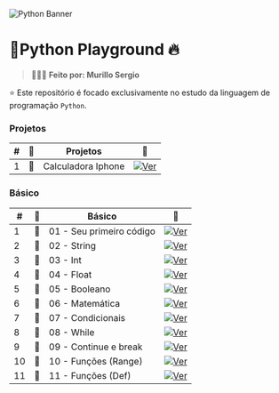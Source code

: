 ![Python Banner](https://res.cloudinary.com/dtjjgiitl/image/upload/q_auto:good,f_auto,fl_progressive/v1752179618/pwrt7boorh5sf3ddch7p.jpg)

# 📁Python Playground 🔥

> 👨🏻‍💻 **Feito por: Murillo Sergio**

⭐ Este repositório é focado exclusivamente no estudo da linguagem de programação `Python`.

### Projetos

| #   |  📁  | Projetos    | 🔗                                                                                                                                                                                                                  |
| --- | --- | ------------------- | ------------------------------------------------------------------------------------------------------------------------------------------------------------------------------------------------------------------- |
| 1   | 📄  | Calculadora Iphone      | [![Ver](https://img.shields.io/badge/VER-100000?style=for-the-badge&logo=VER&logoColor=white&labelColor=black&color=black)](https://github.com/murillosnds/python-playground/blob/main/Projetos/Calculadora%20Iphone.py)                          |

### Básico

| #   |  📁  | Básico    | 🔗                                                                                                                                                                                                                  |
| --- | --- | ---------------------- | ------------------------------------------------------------------------------------------------------------------------------------------------------------------------------------------------------------------- |
| 1   | 📄  |01 - Seu primeiro código | [![Ver](https://img.shields.io/badge/VER-100000?style=for-the-badge&logo=VER&logoColor=white&labelColor=black&color=black)](https://github.com/murillosnds/python-playground/blob/main/B%C3%A1sico/1%20%20-%20Seu%20primeiro%20script.py)
| 2   | 📄  |02 - String              | [![Ver](https://img.shields.io/badge/VER-100000?style=for-the-badge&logo=VER&logoColor=white&labelColor=black&color=black)](https://github.com/murillosnds/python-playground/blob/main/B%C3%A1sico/2%20-%20String.py)
| 3   | 📄  |03 - Int                 | [![Ver](https://img.shields.io/badge/VER-100000?style=for-the-badge&logo=VER&logoColor=white&labelColor=black&color=black)](https://github.com/murillosnds/python-playground/blob/main/B%C3%A1sico/3%20-%20Int.py)
| 4   | 📄  |04 - Float               | [![Ver](https://img.shields.io/badge/VER-100000?style=for-the-badge&logo=VER&logoColor=white&labelColor=black&color=black)](https://github.com/murillosnds/python-playground/blob/main/B%C3%A1sico/4%20-%20Float.py)
| 5   | 📄  |05 - Booleano            | [![Ver](https://img.shields.io/badge/VER-100000?style=for-the-badge&logo=VER&logoColor=white&labelColor=black&color=black)](https://github.com/murillosnds/python-playground/blob/main/B%C3%A1sico/5%20-%20Booleano.py)
| 6   | 📄  |06 - Matemática          | [![Ver](https://img.shields.io/badge/VER-100000?style=for-the-badge&logo=VER&logoColor=white&labelColor=black&color=black)](https://github.com/murillosnds/python-playground/blob/main/B%C3%A1sico/6%20-%20Matem%C3%A1tica.py)
| 7   | 📄  |07 - Condicionais        | [![Ver](https://img.shields.io/badge/VER-100000?style=for-the-badge&logo=VER&logoColor=white&labelColor=black&color=black)](https://github.com/murillosnds/python-playground/blob/main/B%C3%A1sico/7%20-%20Condicionais.py)
| 8   | 📄  |08 - While       | [![Ver](https://img.shields.io/badge/VER-100000?style=for-the-badge&logo=VER&logoColor=white&labelColor=black&color=black)](https://github.com/murillosnds/python-playground/blob/main/B%C3%A1sico/8%20-While.py)
| 9   | 📄  |09 - Continue e break        | [![Ver](https://img.shields.io/badge/VER-100000?style=for-the-badge&logo=VER&logoColor=white&labelColor=black&color=black)](https://github.com/murillosnds/python-playground/blob/main/B%C3%A1sico/9%20-%20Continue%20e%20break.py)
| 10   | 📄  |10 - Funções (Range)       | [![Ver](https://img.shields.io/badge/VER-100000?style=for-the-badge&logo=VER&logoColor=white&labelColor=black&color=black)](https://github.com/murillosnds/python-playground/blob/main/B%C3%A1sico/10%20-%20Fun%C3%A7%C3%B5es%20(Range).py)
| 11   | 📄  |11 - Funções (Def)       | [![Ver](https://img.shields.io/badge/VER-100000?style=for-the-badge&logo=VER&logoColor=white&labelColor=black&color=black)](https://github.com/murillosnds/python-playground/blob/main/B%C3%A1sico/11%20-%20Fun%C3%A7%C3%B5es%20(Def).py)

